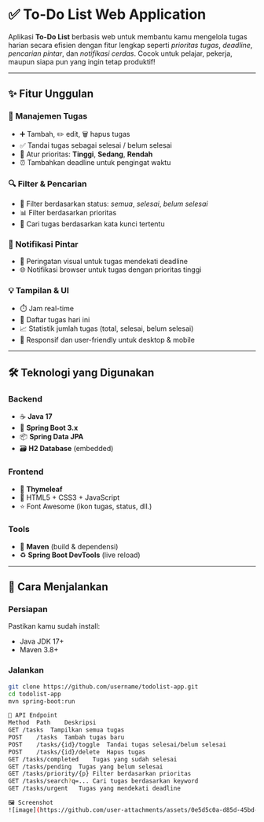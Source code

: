 # ✅ To-Do List Web Application

Aplikasi **To-Do List** berbasis web untuk membantu kamu mengelola tugas harian secara efisien dengan fitur lengkap seperti *prioritas tugas*, *deadline*, *pencarian pintar*, dan *notifikasi cerdas*. Cocok untuk pelajar, pekerja, maupun siapa pun yang ingin tetap produktif!

---

## ✨ Fitur Unggulan

### 📝 Manajemen Tugas
- ➕ Tambah, ✏️ edit, 🗑️ hapus tugas
- ✅ Tandai tugas sebagai selesai / belum selesai
- 🔺 Atur prioritas: **Tinggi**, **Sedang**, **Rendah**
- ⏰ Tambahkan deadline untuk pengingat waktu

### 🔍 Filter & Pencarian
- 🎯 Filter berdasarkan status: *semua*, *selesai*, *belum selesai*
- 📊 Filter berdasarkan prioritas
- 🔎 Cari tugas berdasarkan kata kunci tertentu

### 🔔 Notifikasi Pintar
- 🚨 Peringatan visual untuk tugas mendekati deadline
- 🌐 Notifikasi browser untuk tugas dengan prioritas tinggi

### 💡 Tampilan & UI
- ⏱️ Jam real-time
- 📅 Daftar tugas hari ini
- 📈 Statistik jumlah tugas (total, selesai, belum selesai)
- 📱 Responsif dan user-friendly untuk desktop & mobile

---

## 🛠️ Teknologi yang Digunakan

### Backend
- ☕ **Java 17**
- 🌱 **Spring Boot 3.x**
- 📦 **Spring Data JPA**
- 🗃️ **H2 Database** (embedded)

### Frontend
- 🧩 **Thymeleaf**
- 🎨 HTML5 + CSS3 + JavaScript
- ⭐ Font Awesome (ikon tugas, status, dll.)

### Tools
- 🧰 **Maven** (build & dependensi)
- ♻️ **Spring Boot DevTools** (live reload)

---

## 🚀 Cara Menjalankan

### Persiapan
Pastikan kamu sudah install:
- Java JDK 17+
- Maven 3.8+

### Jalankan
```bash
git clone https://github.com/username/todolist-app.git
cd todolist-app
mvn spring-boot:run

📡 API Endpoint
Method	Path	Deskripsi
GET	/tasks	Tampilkan semua tugas
POST	/tasks	Tambah tugas baru
POST	/tasks/{id}/toggle	Tandai tugas selesai/belum selesai
POST	/tasks/{id}/delete	Hapus tugas
GET	/tasks/completed	Tugas yang sudah selesai
GET	/tasks/pending	Tugas yang belum selesai
GET	/tasks/priority/{p}	Filter berdasarkan prioritas
GET	/tasks/search?q=...	Cari tugas berdasarkan keyword
GET	/tasks/urgent	Tugas yang mendekati deadline

🖼️ Screenshot
![image](https://github.com/user-attachments/assets/0e5d5c0a-d85d-45bd-9def-407c0817277e)
